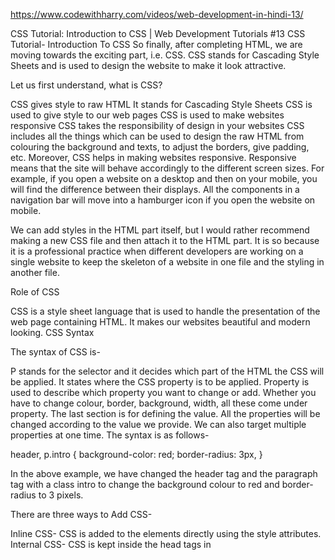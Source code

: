 https://www.codewithharry.com/videos/web-development-in-hindi-13/


CSS Tutorial: Introduction to CSS | Web Development Tutorials #13
CSS Tutorial- Introduction To CSS
So finally, after completing HTML, we are moving towards the exciting part, i.e. CSS. CSS stands for Cascading Style Sheets and is used to design the website to make it look attractive.

Let us first understand, what is CSS?

CSS gives style to raw HTML
It stands for Cascading Style Sheets
CSS is used to give style to our web pages
CSS is used to make websites responsive
CSS takes the responsibility of design in your websites
CSS includes all the things which can be used to design the raw HTML from colouring the background and texts, to adjust the borders, give padding, etc. Moreover, CSS helps in making websites responsive. Responsive means that the site will behave accordingly to the different screen sizes. For example, if you open a website on a desktop and then on your mobile, you will find the difference between their displays. All the components in a navigation bar will move into a hamburger icon if you open the website on mobile.

We can add styles in the HTML part itself, but I would rather recommend making a new CSS file and then attach it to the HTML part. It is so because it is a professional practice when different developers are working on a single website to keep the skeleton of a website in one file and the styling in another file.

Role of CSS

CSS is a style sheet language that is used to handle the presentation of the web page containing HTML.
It makes our websites beautiful and modern looking.
CSS Syntax

The syntax of CSS is-




P stands for the selector and it decides which part of the HTML the CSS will be applied. It states where the CSS property is to be applied.
Property is used to describe which property you want to change or add. Whether you have to change colour, border, background, width, all these come under property. 
The last section is for defining the value. All the properties will be changed according to the value we provide.
We can also target multiple properties at one time. The syntax is as follows-

header, p.intro { background-color: red;
                              border-radius: 3px,
                         }






In the above example, we have changed the header tag and the paragraph tag with a class intro to change the background colour to red and border-radius to 3 pixels.

There are three ways to Add CSS-

Inline CSS- CSS is added to the elements directly using the style attributes.
Internal CSS- CSS is kept inside the head tags in <style> tags
External CSS- CSS is kept separately inside a .CSS style sheet. It involves two steps-
First, write the CSS in.CSS file.
Include that CSS file to Markup.
From the next tutorial, we will start doing the practical implementation of applying CSS in the Visual Studio Code.